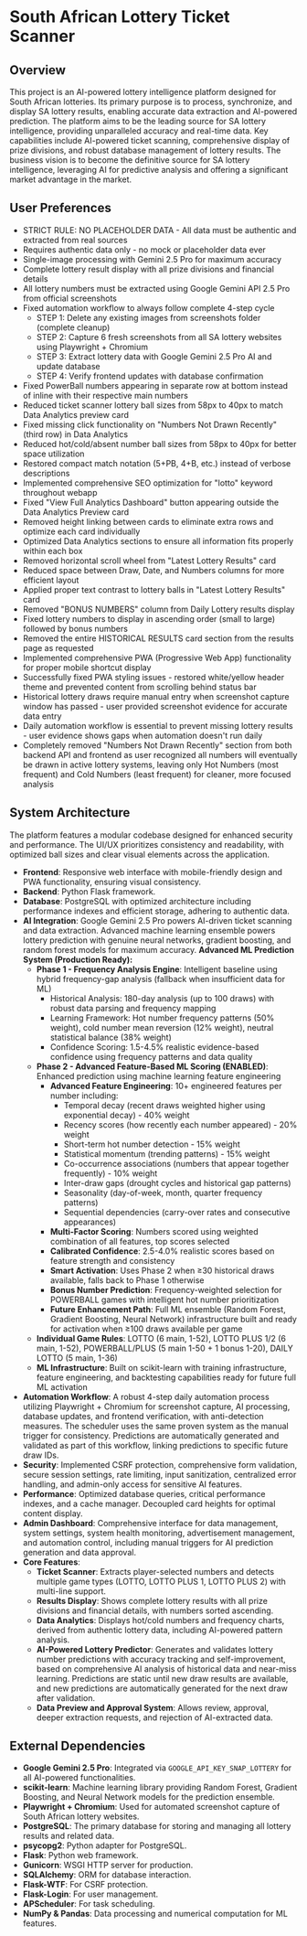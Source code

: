 # South African Lottery Ticket Scanner

## Overview
This project is an AI-powered lottery intelligence platform designed for South African lotteries. Its primary purpose is to process, synchronize, and display SA lottery results, enabling accurate data extraction and AI-powered prediction. The platform aims to be the leading source for SA lottery intelligence, providing unparalleled accuracy and real-time data. Key capabilities include AI-powered ticket scanning, comprehensive display of prize divisions, and robust database management of lottery results. The business vision is to become the definitive source for SA lottery intelligence, leveraging AI for predictive analysis and offering a significant market advantage in the market.

## User Preferences
- STRICT RULE: NO PLACEHOLDER DATA - All data must be authentic and extracted from real sources
- Requires authentic data only - no mock or placeholder data ever
- Single-image processing with Gemini 2.5 Pro for maximum accuracy
- Complete lottery result display with all prize divisions and financial details
- All lottery numbers must be extracted using Google Gemini API 2.5 Pro from official screenshots
- Fixed automation workflow to always follow complete 4-step cycle
  - STEP 1: Delete any existing images from screenshots folder (complete cleanup)
  - STEP 2: Capture 6 fresh screenshots from all SA lottery websites using Playwright + Chromium
  - STEP 3: Extract lottery data with Google Gemini 2.5 Pro AI and update database
  - STEP 4: Verify frontend updates with database confirmation
- Fixed PowerBall numbers appearing in separate row at bottom instead of inline with their respective main numbers
- Reduced ticket scanner lottery ball sizes from 58px to 40px to match Data Analytics preview card
- Fixed missing click functionality on "Numbers Not Drawn Recently" (third row) in Data Analytics
- Reduced hot/cold/absent number ball sizes from 58px to 40px for better space utilization
- Restored compact match notation (5+PB, 4+B, etc.) instead of verbose descriptions
- Implemented comprehensive SEO optimization for "lotto" keyword throughout webapp
- Fixed "View Full Analytics Dashboard" button appearing outside the Data Analytics Preview card
- Removed height linking between cards to eliminate extra rows and optimize each card individually
- Optimized Data Analytics sections to ensure all information fits properly within each box
- Removed horizontal scroll wheel from "Latest Lottery Results" card
- Reduced space between Draw, Date, and Numbers columns for more efficient layout
- Applied proper text contrast to lottery balls in "Latest Lottery Results" card
- Removed "BONUS NUMBERS" column from Daily Lottery results display
- Fixed lottery numbers to display in ascending order (small to large) followed by bonus numbers
- Removed the entire HISTORICAL RESULTS card section from the results page as requested
- Implemented comprehensive PWA (Progressive Web App) functionality for proper mobile shortcut display
- Successfully fixed PWA styling issues - restored white/yellow header theme and prevented content from scrolling behind status bar
- Historical lottery draws require manual entry when screenshot capture window has passed - user provided screenshot evidence for accurate data entry
- Daily automation workflow is essential to prevent missing lottery results - user evidence shows gaps when automation doesn't run daily
- Completely removed "Numbers Not Drawn Recently" section from both backend API and frontend as user recognized all numbers will eventually be drawn in active lottery systems, leaving only Hot Numbers (most frequent) and Cold Numbers (least frequent) for cleaner, more focused analysis

## System Architecture
The platform features a modular codebase designed for enhanced security and performance. The UI/UX prioritizes consistency and readability, with optimized ball sizes and clear visual elements across the application.

-   **Frontend**: Responsive web interface with mobile-friendly design and PWA functionality, ensuring visual consistency.
-   **Backend**: Python Flask framework.
-   **Database**: PostgreSQL with optimized architecture including performance indexes and efficient storage, adhering to authentic data.
-   **AI Integration**: Google Gemini 2.5 Pro powers AI-driven ticket scanning and data extraction. Advanced machine learning ensemble powers lottery prediction with genuine neural networks, gradient boosting, and random forest models for maximum accuracy.
    **Advanced ML Prediction System (Production Ready):**
    -   **Phase 1 - Frequency Analysis Engine**: Intelligent baseline using hybrid frequency-gap analysis (fallback when insufficient data for ML)
        -   Historical Analysis: 180-day analysis (up to 100 draws) with robust data parsing and frequency mapping
        -   Learning Framework: Hot number frequency patterns (50% weight), cold number mean reversion (12% weight), neutral statistical balance (38% weight)
        -   Confidence Scoring: 1.5-4.5% realistic evidence-based confidence using frequency patterns and data quality
    -   **Phase 2 - Advanced Feature-Based ML Scoring (ENABLED)**: Enhanced prediction using machine learning feature engineering
        -   **Advanced Feature Engineering**: 10+ engineered features per number including:
            - Temporal decay (recent draws weighted higher using exponential decay) - 40% weight
            - Recency scores (how recently each number appeared) - 20% weight  
            - Short-term hot number detection - 15% weight
            - Statistical momentum (trending patterns) - 15% weight
            - Co-occurrence associations (numbers that appear together frequently) - 10% weight
            - Inter-draw gaps (drought cycles and historical gap patterns)
            - Seasonality (day-of-week, month, quarter frequency patterns)
            - Sequential dependencies (carry-over rates and consecutive appearances)
        -   **Multi-Factor Scoring**: Numbers scored using weighted combination of all features, top scores selected
        -   **Calibrated Confidence**: 2.5-4.0% realistic scores based on feature strength and consistency
        -   **Smart Activation**: Uses Phase 2 when ≥30 historical draws available, falls back to Phase 1 otherwise
        -   **Bonus Number Prediction**: Frequency-weighted selection for POWERBALL games with intelligent hot number prioritization
        -   **Future Enhancement Path**: Full ML ensemble (Random Forest, Gradient Boosting, Neural Network) infrastructure built and ready for activation when ≥100 draws available per game
    -   **Individual Game Rules**: LOTTO (6 main, 1-52), LOTTO PLUS 1/2 (6 main, 1-52), POWERBALL/PLUS (5 main 1-50 + 1 bonus 1-20), DAILY LOTTO (5 main, 1-36)
    -   **ML Infrastructure**: Built on scikit-learn with training infrastructure, feature engineering, and backtesting capabilities ready for future full ML activation
-   **Automation Workflow**: A robust 4-step daily automation process utilizing Playwright + Chromium for screenshot capture, AI processing, database updates, and frontend verification, with anti-detection measures. The scheduler uses the same proven system as the manual trigger for consistency. Predictions are automatically generated and validated as part of this workflow, linking predictions to specific future draw IDs.
-   **Security**: Implemented CSRF protection, comprehensive form validation, secure session settings, rate limiting, input sanitization, centralized error handling, and admin-only access for sensitive AI features.
-   **Performance**: Optimized database queries, critical performance indexes, and a cache manager. Decoupled card heights for optimal content display.
-   **Admin Dashboard**: Comprehensive interface for data management, system settings, system health monitoring, advertisement management, and automation control, including manual triggers for AI prediction generation and data approval.
-   **Core Features**:
    -   **Ticket Scanner**: Extracts player-selected numbers and detects multiple game types (LOTTO, LOTTO PLUS 1, LOTTO PLUS 2) with multi-line support.
    -   **Results Display**: Shows complete lottery results with all prize divisions and financial details, with numbers sorted ascending.
    -   **Data Analytics**: Displays hot/cold numbers and frequency charts, derived from authentic lottery data, including AI-powered pattern analysis.
    -   **AI-Powered Lottery Predictor**: Generates and validates lottery number predictions with accuracy tracking and self-improvement, based on comprehensive AI analysis of historical data and near-miss learning. Predictions are static until new draw results are available, and new predictions are automatically generated for the next draw after validation.
    -   **Data Preview and Approval System**: Allows review, approval, deeper extraction requests, and rejection of AI-extracted data.

## External Dependencies
-   **Google Gemini 2.5 Pro**: Integrated via `GOOGLE_API_KEY_SNAP_LOTTERY` for all AI-powered functionalities.
-   **scikit-learn**: Machine learning library providing Random Forest, Gradient Boosting, and Neural Network models for the prediction ensemble.
-   **Playwright + Chromium**: Used for automated screenshot capture of South African lottery websites.
-   **PostgreSQL**: The primary database for storing and managing all lottery results and related data.
-   **psycopg2**: Python adapter for PostgreSQL.
-   **Flask**: Python web framework.
-   **Gunicorn**: WSGI HTTP server for production.
-   **SQLAlchemy**: ORM for database interaction.
-   **Flask-WTF**: For CSRF protection.
-   **Flask-Login**: For user management.
-   **APScheduler**: For task scheduling.
-   **NumPy & Pandas**: Data processing and numerical computation for ML features.